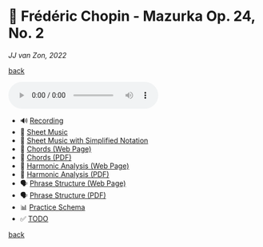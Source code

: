 💃 Frédéric Chopin - Mazurka Op. 24, No. 2
===========================================

*JJ van Zon, 2022*

[back](../README.md)

<audio controls>
  <source src="recording/chopin-mazurka-op-24-no-2-recording-320kbps.mp3" type="audio/mpeg">
  Your browser does not support the audio element. <a href="recording/chopin-mazurka-op-24-no-2-recording-320kbps.mp3" download>Download file</a>
</audio>

<br/>

- 🔊 [Recording](recording/README.md)
- 🎼 [Sheet Music](sheet-music/README.md)
- 🎵 [Sheet Music with Simplified Notation](sheet-music-simplified-notation/README.md)
- 🎹 [Chords (Web Page)](chopin-mazurka-op-24-no-2-chords.md)
- 🎹 [Chords (PDF)](chopin-mazurka-op-24-no-2-chords.pdf)
- 🔔 [Harmonic Analysis (Web Page)](chopin-mazurka-op-24-no-2-harmonic-analysis.md)
- 🔔 [Harmonic Analysis (PDF)](chopin-mazurka-op-24-no-2-harmonic-analysis.pdf)
- 🗣 [Phrase Structure (Web Page)](chopin-mazurka-op-24-no-2-phrase-structure.md)
- 🗣 [Phrase Structure (PDF)](chopin-mazurka-op-24-no-2-phrase-structure.pdf)
- 📊 [Practice Schema](chopin-mazurka-op-24-no-2-practice-schema.md)
- ✅ [TODO](chopin-mazurka-op-24-no-2-todo.md)

[back](../README.md)